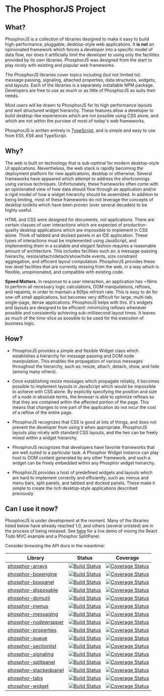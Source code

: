 The PhosphorJS Project
======================

What?
-----

PhosphorJS is a collection of libraries designed to make it easy to build
high-performance, pluggable, desktop-style web applications. It **is not**
an opinionated framework which forces a developer into a specific model of
data flow, nor does it artificially limit the developer to using only the
facilities provided by its own libraries. PhosphorJS was designed from the
start to play nicely with existing and popular web frameworks.

The PhosphorJS libraries cover topics including (but not limited to): message
passing, signaling, attached properties, data structures, widgets, and layouts.
Each of the libraries is a separately installable NPM package. Developers are
free to use as much or as little of PhosphorJS as suits their needs.

Most users will be drawn to PhosphorJS for its high performance layouts and
well structured widget hierarchy. These features allow a developer to build
desktop-like experiences which are not possible using CSS alone, and which
are not within the purview of most of today's web frameworks.

PhosphorJS is written entirely in [TypeScript](https://www.typescriptlang.org),
and is simple and easy to use from ES5, ES6 and TypeScript.


Why?
----

The web is built on technology that is sub-optimal for modern desktop-style UI
applications. Nevertheless, the web stack is rapidly becoming *the* deployment
platform for new applications, desktop or otherwise. Several frameworks have
appeared which attempt to address the shortcomings using various techniques.
Unfortunately, these frameworks often come with an opinionated view of how
data should flow through an application and/or a rigid model of how a widget
hierarchy should be assembled. In addition to being limiting, most of these
frameworks do not leverage the concepts of desktop toolkits which have been
proven (over several decades) to be highly useful.

HTML and CSS were designed for documents, not applications. There are certain
classes of user interactions which are expected of production-quality desktop
applications which are impossible to implement in CSS alone. Think of tabbed
and docked panels in an IDE application. These types of interactions must be
implemented using JavaScript, and implementing them in a scalable and elegant
fashion requires a reasonable amount of architecture. This includes facilities
such as: a message-passing hierarchy, resize/attach/detach/show/hide events,
size constraint aggregation, and efficient layout computation. PhosphorJS
provides these low-level facilities that are currently missing from the web,
in a way which is flexible, unopinionated, and compatible with existing code.

**Speed Matters.** In response to a user interaction, an application has ~16ms
to perform all necessary logic calculations, DOM manipulations, reflows, and
repaints, in order to maintain a 60fps refresh rate. This is easy to do for
one-off small applications, but becomes very difficult for large, multi-tab,
single-page, dense applications. PhosphorJS helps with this. It's widgets and
layouts are designed to be efficient: minimizing reflows whenever possible and
consistently achieving sub-millisecond layout times. It leaves as much of the
time-slice as possible to be used for the execution of business logic.


How?
----

- PhosphorJS provides a simple and flexible Widget class which establishes a
  hierarchy for message passing and DOM node manipulation. This enables the
  propagation of various messages throughout the hierarchy, such as: resize,
  attach, detach, show, and hide (among many others).

- Once establishing resize messages which propagate reliably, it becomes
  possible to implement layouts in JavaScript which would be impossible to
  achieve with CSS alone. By explicitly specifying the position and size of
  a node in absolute terms, the browser is able to optimize reflows so that
  they are contained within the affected portion of the page. This means that
  changes to one part of the application do not incur the cost of a reflow of
  the entire page.

- PhosphorJS recognizes that CSS is good at lots of things, and does not
  prevent the developer from using it when appropriate. PhosphorJS layouts
  play nicely with standard CSS layouts, and the two can be freely mixed
  within a widget hierarchy.

- PhosphorJS recognizes that developers have favorite frameworks that are well
  suited to a particular task. A Phosphor Widget instance can play host to DOM
  content generated by any other framework, and such a widget can be freely
  embedded within any Phosphor widget hierarchy.

- PhosphorJS provides a host of predefined widgets and layouts which are hard
  to implement correctly and efficiently, such as: menus and menu bars, split
  panels, and tabbed and docked panels. These make it simple to create the
  rich desktop-style applications described previously.


Can I use it now?
-----------------

PhosphorJS is under development at the moment. Many of the libraries listed
below have already reached 1.0, and others (several unlisted) are in the
process of being released.  See [here](./examples/todomvc) for a live demo of mixing the React Todo MVC example and a Phosphor SplitPanel.

Consider browsing the API docs in the meantime:

Library|Status|Coverage
-------|------------|--------
[phosphor-arrays](http://phosphorjs.github.io/phosphor-arrays/api) | [![Build Status](https://travis-ci.org/phosphorjs/phosphor-arrays.svg)](https://travis-ci.org/phosphorjs/phosphor-arrays?branch=master) | [![Coverage Status](https://coveralls.io/repos/phosphorjs/phosphor-arrays/badge.svg?branch=master&service=github)](https://coveralls.io/github/phosphorjs/phosphor-arrays?branch=master)
[phosphor-boxengine](http://phosphorjs.github.io/phosphor-boxengine/api) | [![Build Status](https://travis-ci.org/phosphorjs/phosphor-boxengine.svg)](https://travis-ci.org/phosphorjs/phosphor-boxengine?branch=master) | [![Coverage Status](https://coveralls.io/repos/phosphorjs/phosphor-boxengine/badge.svg?branch=master&service=github)](https://coveralls.io/github/phosphorjs/phosphor-boxengine?branch=master)
[phosphor-boxpanel](http://phosphorjs.github.io/phosphor-boxpanel/api) | [![Build Status](https://travis-ci.org/phosphorjs/phosphor-boxpanel.svg)](https://travis-ci.org/phosphorjs/phosphor-boxpanel?branch=master) | [![Coverage Status](https://coveralls.io/repos/phosphorjs/phosphor-boxpanel/badge.svg?branch=master&service=github)](https://coveralls.io/github/phosphorjs/phosphor-boxpanel?branch=master)
[phosphor-disposable](http://phosphorjs.github.io/phosphor-disposable/api)| [![Build Status](https://travis-ci.org/phosphorjs/phosphor-disposable.svg)](https://travis-ci.org/phosphorjs/phosphor-disposable?branch=master) | [![Coverage Status](https://coveralls.io/repos/phosphorjs/phosphor-disposable/badge.svg?branch=master&service=github)](https://coveralls.io/github/phosphorjs/phosphor-disposable?branch=master)
[phosphor-domutil](http://phosphorjs.github.io/phosphor-domutil/api) | [![Build Status](https://travis-ci.org/phosphorjs/phosphor-domutil.svg)](https://travis-ci.org/phosphorjs/phosphor-domutil?branch=master) | [![Coverage Status](https://coveralls.io/repos/phosphorjs/phosphor-domutil/badge.svg?branch=master&service=github)](https://coveralls.io/github/phosphorjs/phosphor-domutil?branch=master)
[phosphor-menus](http://phosphorjs.github.io/phosphor-menus/api) | [![Build Status](https://travis-ci.org/phosphorjs/phosphor-menus.svg)](https://travis-ci.org/phosphorjs/phosphor-menus?branch=master) | [![Coverage Status](https://coveralls.io/repos/phosphorjs/phosphor-menus/badge.svg?branch=master&service=github)](https://coveralls.io/github/phosphorjs/phosphor-menus?branch=master)
[phosphor-messaging](http://phosphorjs.github.io/phosphor-messaging/api) | [![Build Status](https://travis-ci.org/phosphorjs/phosphor-messaging.svg)](https://travis-ci.org/phosphorjs/phosphor-messaging?branch=master) | [![Coverage Status](https://coveralls.io/repos/phosphorjs/phosphor-messaging/badge.svg?branch=master&service=github)](https://coveralls.io/github/phosphorjs/phosphor-messaging?branch=master)
[phosphor-nodewrapper](http://phosphorjs.github.io/phosphor-nodewrapper/api) | [![Build Status](https://travis-ci.org/phosphorjs/phosphor-nodewrapper.svg)](https://travis-ci.org/phosphorjs/phosphor-nodewrapper?branch=master) | [![Coverage Status](https://coveralls.io/repos/phosphorjs/phosphor-nodewrapper/badge.svg?branch=master&service=github)](https://coveralls.io/github/phosphorjs/phosphor-nodewrapper?branch=master)
[phosphor-properties](http://phosphorjs.github.io/phosphor-properties/api) | [![Build Status](https://travis-ci.org/phosphorjs/phosphor-properties.svg)](https://travis-ci.org/phosphorjs/phosphor-properties?branch=master) | [![Coverage Status](https://coveralls.io/repos/phosphorjs/phosphor-properties/badge.svg?branch=master&service=github)](https://coveralls.io/github/phosphorjs/phosphor-properties?branch=master)
[phosphor-queue](http://phosphorjs.github.io/phosphor-queue/api) | [![Build Status](https://travis-ci.org/phosphorjs/phosphor-queue.svg)](https://travis-ci.org/phosphorjs/phosphor-queue?branch=master) | [![Coverage Status](https://coveralls.io/repos/phosphorjs/phosphor-queue/badge.svg?branch=master&service=github)](https://coveralls.io/github/phosphorjs/phosphor-queue?branch=master)
[phosphor-sectionlist](http://phosphorjs.github.io/phosphor-sectionlist/api) | [![Build Status](https://travis-ci.org/phosphorjs/phosphor-sectionlist.svg)](https://travis-ci.org/phosphorjs/phosphor-sectionlist?branch=master) | [![Coverage Status](https://coveralls.io/repos/phosphorjs/phosphor-sectionlist/badge.svg?branch=master&service=github)](https://coveralls.io/github/phosphorjs/phosphor-sectionlist?branch=master)
[phosphor-signaling](http://phosphorjs.github.io/phosphor-signaling/api) | [![Build Status](https://travis-ci.org/phosphorjs/phosphor-signaling.svg)](https://travis-ci.org/phosphorjs/phosphor-signaling?branch=master) | [![Coverage Status](https://coveralls.io/repos/phosphorjs/phosphor-signaling/badge.svg?branch=master&service=github)](https://coveralls.io/github/phosphorjs/phosphor-signaling?branch=master)
[phosphor-splitpanel](http://phosphorjs.github.io/phosphor-splitpanel/api) | [![Build Status](https://travis-ci.org/phosphorjs/phosphor-splitpanel.svg)](https://travis-ci.org/phosphorjs/phosphor-splitpanel?branch=master) | [![Coverage Status](https://coveralls.io/repos/phosphorjs/phosphor-splitpanel/badge.svg?branch=master&service=github)](https://coveralls.io/github/phosphorjs/phosphor-splitpanel?branch=master)
[phosphor-stackedpanel](http://phosphorjs.github.io/phosphor-stackedpanel/api) | [![Build Status](https://travis-ci.org/phosphorjs/phosphor-stackedpanel.svg)](https://travis-ci.org/phosphorjs/phosphor-stackedpanel?branch=master) | [![Coverage Status](https://coveralls.io/repos/phosphorjs/phosphor-stackedpanel/badge.svg?branch=master&service=github)](https://coveralls.io/github/phosphorjs/phosphor-stackedpanel?branch=master)
[phosphor-tabs](http://phosphorjs.github.io/phosphor-tabs/api) | [![Build Status](https://travis-ci.org/phosphorjs/phosphor-tabs.svg)](https://travis-ci.org/phosphorjs/phosphor-tabs?branch=master) | [![Coverage Status](https://coveralls.io/repos/phosphorjs/phosphor-tabs/badge.svg?branch=master&service=github)](https://coveralls.io/github/phosphorjs/phosphor-tabs?branch=master)
[phosphor-widget](http://phosphorjs.github.io/phosphor-widget/api) | [![Build Status](https://travis-ci.org/phosphorjs/phosphor-widget.svg)](https://travis-ci.org/phosphorjs/phosphor-widget?branch=master) | [![Coverage Status](https://coveralls.io/repos/phosphorjs/phosphor-widget/badge.svg?branch=master&service=github)](https://coveralls.io/github/phosphorjs/phosphor-widget?branch=master)
